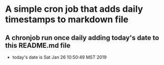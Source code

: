 A simple cron job that adds daily timestamps to markdown file
============================================================
## A chronjob run once daily adding today's date to this README.md file
* today's date is Sat Jan 26 10:50:49 MST 2019
